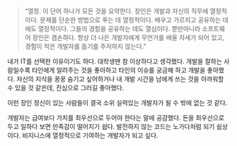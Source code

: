 > “열정. 이 단어 하나가 모든 것을 요약한다. 장인은 개발과 자신의 직무에 열정적이다. 문제를 단순한 방법으로 푸는 데 열정적이다. 배우고 가르치고 공유하는 데에도 열정적이다. 그들의 경험을 공유하는 데도 열심이다. 뿐만아니라 소프트웨어 장인은 겸손하다. 항상 더 나은 개발자에게 무언가를 배울 자세가 되어 있고, 경험이 적은 개발자를 돕기를 주저하지 않는다.”
> 

내가 IT를 선택한 이유이기도 하다. 대학생땐 참 이상하다고 생각했다. 개발을 잘하는 사람일수록 타인에게 알려주는 것을 좋아하고 타인의 이슈를 궁금해 하고 개발을 좋아했다. 자신의 지식을 꿍꿍 숨기고 싶어하거나 내 개발 시간을 남에게 쓰는 것을 아까워할 수 있을 것 같은데, 진심으로 그러길 좋아했다. 

이런 장인 정신이 있는 사람들이 결국 소위 실력있는 개발자가 될 수 밖에 없는 것 같다.

개발자는 급여보다 가치를 최우선으로 두어야 한다는 말에 공감했다. 돈을 최우선으로 두고 일하다 보면 만족감이 떨어지기 쉽다. 발전하지 않는 코드는 노가다처럼 되기 쉽상이다. 비지니스에 열정적으로 기여하는 개발자가 되고 싶다.
